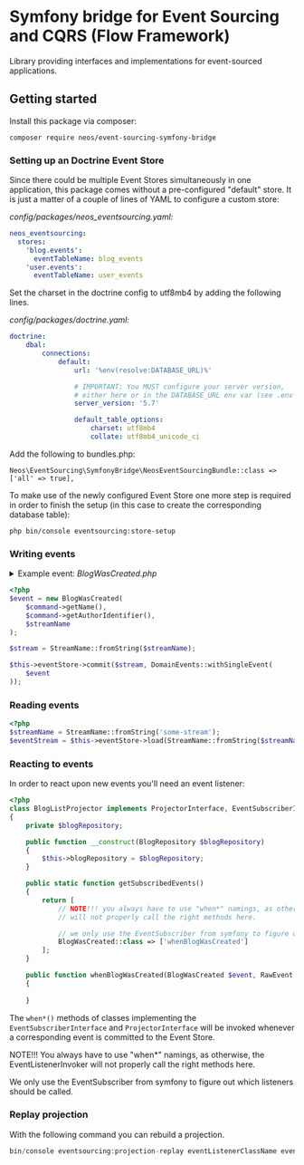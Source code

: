 # Symfony bridge for Event Sourcing and CQRS (Flow Framework)

Library providing interfaces and implementations for event-sourced applications. 

## Getting started

Install this package via composer:

```shell script
composer require neos/event-sourcing-symfony-bridge
```

### Setting up an Doctrine Event Store

Since there could be multiple Event Stores simultaneously in one application, this package comes without a pre-configured "default" store.
It is just a matter of a couple of lines of YAML to configure a custom store:

*config/packages/neos_eventsourcing.yaml:*
```yaml
neos_eventsourcing:
  stores:
    'blog.events':
      eventTableName: blog_events
    'user.events':
      eventTableName: user_events
```

Set the charset in the doctrine config to utf8mb4 by adding the following lines.

*config/packages/doctrine.yaml:*
```yaml
doctrine:
    dbal:
        connections:
            default:
                url: '%env(resolve:DATABASE_URL)%'

                # IMPORTANT: You MUST configure your server version,
                # either here or in the DATABASE_URL env var (see .env file)
                server_version: '5.7'

                default_table_options:
                    charset: utf8mb4
                    collate: utf8mb4_unicode_ci
```

Add the following to bundles.php:
```
Neos\EventSourcing\SymfonyBridge\NeosEventSourcingBundle::class => ['all' => true],
```

To make use of the newly configured Event Store one more step is required in order to finish the setup (in this case to create the corresponding database table):

```shell script
php bin/console eventsourcing:store-setup
```

### Writing events

<details><summary>Example event: <i>BlogWasCreated.php</i></summary>

```php
class BlogWasCreated implements DomainEventInterface
{
/**
* @var string
*/
private $name;

    /**
     * @var UserIdentifier
     */
    private $author;

    /**
     * @var string
     */
    private $streamName;

    /**
     * BlogWasCreated constructor.
     * @param string $name
     * @param UserIdentifier $author
     * @param string $streamName
     */
    public function __construct(
        string $name,
        UserIdentifier $author,
        string $streamName
    )
    {
        $this->name = $name;
        $this->author = $author;
        $this->streamName = $streamName;
    }

    /**
     * @return string
     */
    public function getName(): string
    {
        return $this->name;
    }

    /**
     * @return UserIdentifier
     */
    public function getAuthor(): UserIdentifier
    {
        return $this->author;
    }

    /**
     * @return string
     */
    public function getStreamName(): string
    {
        return $this->streamName;
    }
}
```
</details>

```php
<?php
$event = new BlogWasCreated(
    $command->getName(),
    $command->getAuthorIdentifier(),
    $streamName
);

$stream = StreamName::fromString($streamName);

$this->eventStore->commit($stream, DomainEvents::withSingleEvent(
    $event
));
```

### Reading events

```php
<?php
$streamName = StreamName::fromString('some-stream');
$eventStream = $this->eventStore->load(StreamName::fromString($streamName))
```

### Reacting to events

In order to react upon new events you'll need an event listener:

```php
<?php
class BlogListProjector implements ProjectorInterface, EventSubscriberInterface
{
    private $blogRepository;

    public function __construct(BlogRepository $blogRepository)
    {
        $this->blogRepository = $blogRepository;
    }

    public static function getSubscribedEvents()
    {
        return [
            // NOTE!!! you always have to use "when*" namings, as otherwise, the EventListenerInvoker
            // will not properly call the right methods here.

            // we only use the EventSubscriber from symfony to figure out which listeners should be called.
            BlogWasCreated::class => ['whenBlogWasCreated']
        ];
    }

    public function whenBlogWasCreated(BlogWasCreated $event, RawEvent $rawEvent)
    {
        
    }
```

The `when*()` methods of classes implementing the `EventSubscriberInterface` and `ProjectorInterface` will be invoked whenever a corresponding event is committed to the Event Store.

NOTE!!! You always have to use "when*" namings, as otherwise, the EventListenerInvoker
will not properly call the right methods here. 

We only use the EventSubscriber from symfony to figure out which listeners should be called.

### Replay projection

With the following command you can rebuild a projection.

```php
bin/console eventsourcing:projection-replay eventListenerClassName eventStoreContainerId
```
